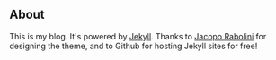 ## About
This is my blog. It's powered by [Jekyll](http://jekyllrb.com). Thanks to [Jacopo Rabolini](http://www.jacoporabolini.com) for designing the theme, and to Github for hosting Jekyll sites for free!
